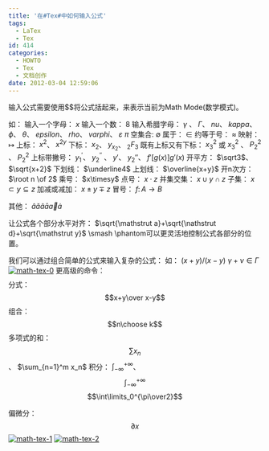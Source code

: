 ```yaml
---
title: '在#Tex#中如何输入公式'
tags:
  - LaTex
  - Tex
id: 414
categories:
  - HOWTO
  - Tex
  - 文档创作
date: 2012-03-04 12:59:06
---
```


输入公式需要使用$$将公式括起来，来表示当前为Math Mode(数学模式)。

如：
输入一个字母： $x$
输入一个数： $8$
输入希腊字母： $\gamma$ 、 $\Gamma$、 $nu$、 $kappa$、 $\phi$、 $\theta$、 $epsilon$、 $rho$、 $varphi$、 $\varepsilon$
$\pi$
空集合: $\emptyset$
属于： $\in$
约等于号： $\approx$
映射： $\mapsto$
上标： $x^2$、 $x^{2y}$
下标： $x_2$、 $y_{x_2}$、 ${}_2F_3$
既有上标又有下标： $x^2_3$ 或 $x_3^2$ 、 $P_2^2$ 、 $P{}_2^2$
上标带撇号： $y_1^\prime$、 $y_2^{\prime\prime}$ 、 $y'$、 $y_2''$、 $f'[g(x)]g'(x)$ 
开平方： $\sqrt3$、 $\sqrt{x+2}$
下划线： $\underline4$
上划线： $\overline{x+y}$
开n次方： $\root n \of 2$
乘号： $x\timesy$
点号： $x\cdot z$
并集交集： $x\cup y\cap z$
子集： $x\subset y\subseteq z$
加减或减加： $x\pm y\mp z$
冒号： $f\colon A\to B$

其他：
$\hat a  \check a  \tilde a  \bar a   \vec a   \dot a$

让公式各个部分水平对齐： $\sqrt{\mathstrut a}+\sqrt{\nathstrut d}+\sqrt{\mathstrut y}$
\smash  \phantom可以更灵活地控制公式各部分的位置。

我们可以通过组合简单的公式来输入复杂的公式：
如：
$(x + y)/(x - y)$
$\gamma + \nu \in \Gamma$ 
[![](http://sunchunman-wordpress.stor.sinaapp.com/uploads/2012/03/math-tex-0-300x283.png "math-tex-0")](http://sunchunman-wordpress.stor.sinaapp.com/uploads/2012/03/math-tex-0.png)
更高级的命令：$$  $$
分式： $$x+y\over x-y$$
组合： $$n\choose k$$
多项式的和： $$\sum x_n$$ 、 $\sum_{n=1}^m x_n$
积分： $\int_{-\infty}^{+\infty}$、 $$\int_{-\infty}^{+\infty}$$
      $$\int\limits_0^{\pi\over2}$$

偏微分： $$\partial x$$
[![](http://sunchunman-wordpress.stor.sinaapp.com/uploads/2012/03/math-tex-1-300x278.png "math-tex-1")](http://sunchunman-wordpress.stor.sinaapp.com/uploads/2012/03/math-tex-1.png)
[![](http://sunchunman-wordpress.stor.sinaapp.com/uploads/2012/03/math-tex-2.png "math-tex-2")](http://sunchunman-wordpress.stor.sinaapp.com/uploads/2012/03/math-tex-2.png)